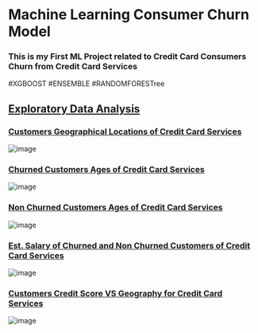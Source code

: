 # Machine Learning Consumer Churn Model
<h3>This is my  First ML Project related to Credit Card Consumers Churn from Credit Card Services  </h3>
#XGBOOST
#ENSEMBLE
#RANDOMFORESTree

<h2><u>Exploratory Data Analysis </u></h2>

<h3><u>Customers Geographical Locations of Credit Card Services</u> </h3>

![image](https://github.com/user-attachments/assets/63ebfe7f-167e-4e88-904f-b0c8eb7b0051)


<h3><u>Churned Customers Ages of Credit Card Services</u> </h3>

![image](https://github.com/user-attachments/assets/238f6be2-c9a8-4d71-b646-d148026973cd)

<h3><u>Non Churned Customers Ages of Credit Card Services </u> </h3>

![image](https://github.com/user-attachments/assets/070e17f0-01c9-4018-88d5-e2a3f1e59bff)

<h3><u>Est. Salary of Churned and Non Churned Customers of Credit Card Services</u> </h3>

![image](https://github.com/user-attachments/assets/ab3148f3-da7e-46a0-acc3-f1a979236d3b)

<h3><u>Customers Credit Score VS Geography for Credit Card Services </u></h3>

![image](https://github.com/user-attachments/assets/4cf1fc85-b634-4498-b091-e50e929f3eb0)



